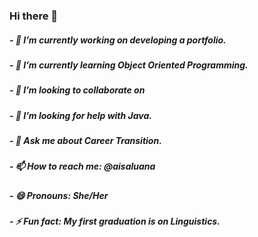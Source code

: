 ### Hi there 👋


##### - 🔭 I’m currently working on developing a portfolio.

##### - 🌱 I’m currently learning Object Oriented Programming.

##### - 👯 I’m looking to collaborate on 

##### - 🤔 I’m looking for help with Java.

##### - 💬 Ask me about Career Transition.

##### - 📫 How to reach me: @aisaluana

##### - 😄 Pronouns: She/Her

##### - ⚡ Fun fact: My first graduation is on Linguistics.

